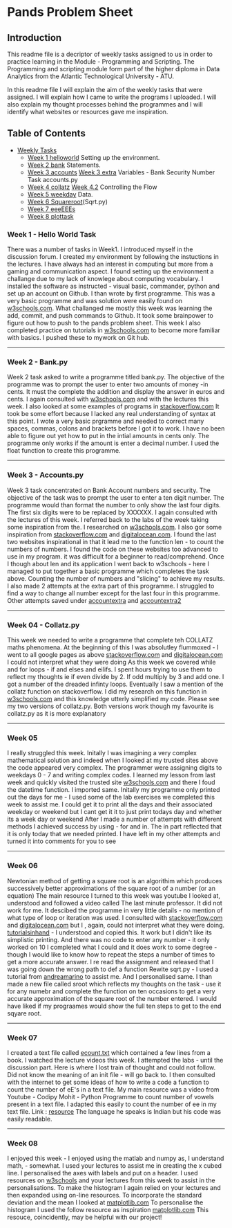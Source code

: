 # **Pands Problem Sheet**

## **Introduction**

This readme file is a decriptor of weekly tasks assigned to us in order to practice learning in the Module - Programming and Scripting. The Programming and scripting module form part of the higher diploma in Data Analytics from the Atlantic Technological University - ATU.

In this readme file I will explain the aim of the weekly tasks that were assigned. I will explain how I came to write the programs I uploaded. I will also explain my thought processes behind the programmes and I will identify what websites or resources gave me inspiration.

## **Table of Contents** 
* [Weekly Tasks](#weekly-tasks)
    * [Week 1 helloworld](helloworld.py)
    Setting up the environment.
    * [Week 2 bank](bank.py)
    Statements. 
    * [Week 3 accounts](accounts.py)
      [Week 3 extra](accountsextra2.py)
    Variables - Bank Security Number Task accounts.py 
    * [Week 4 collatz](collatz.py)
      [Week 4.2](collatz2.py)
    Controlling the Flow   
    * [Week 5 weekday](Weekday.py)
    Data. 
    * [Week 6 Squareroot](sroot.py)(Sqrt.py)
    * [Week 7 eeeEEEs](count.py) 
    * [Week 8 plottask](plottask.py)
    

### **Week 1** - Hello World Task

There was a number of tasks in Week1. I introduced myself in the discussion forum. I created my environment by following the instuctions in the lectures. I have always had an interest in computing but more from a gaming and communication aspect. I found setting up the environment a challange due to my lack of knowlege about computing vocabulary. I installed the software as instructed - visual basic, commander, python and set up an account on Github.
I than wrote by first programme. This was a very basic programme and was solution were easily found on [w3schools.com](https://w3schools.com).
What challanged me mostly this week was learning the add, commit, and push commands to Github. It took some brainpower to figure out how to push to the pands problem sheet.
This week I also completed practice on tutorials in [w3schools.com](https://w3schools.com) to become more familiar with basics. I pushed these to mywork on Git hub.

---

### Week 2 - Bank.py

Week 2 task asked to write a programme titled bank.py. The objective of the programme was to prompt the user to enter two amounts of money -in cents. It must the complete the addition and display the answer in euros and cents.
I again consulted with [w3schools.com](https://w3schools.com) and with the lectures this week. I also looked at some examples of programs in [stackoverflow.com](http://stackoverflow.com) 
It took be some effort because I lacked any real understanding of syntax at this point. I wote a very basic prgramme and needed to correct many spaces, commas, colons and brackets before I got it to work.
I have no been able to figure out yet how to put in the intial amounts in cents only. The programme only works if the amount is enter a decimal number.
I used the float function to create this programme.

---

### Week 3 - Accounts.py

Week 3 task concentrated on Bank Account numbers and security. The objective of the task was to prompt the user to enter a ten digit number. The programme would than format the number to only show the last four digits. The first six digits were to be replaced by XXXXXX.
I again consulted with the lectures of this week. I referred back to the labs of the week taking some inspiration from the. I researched on [w3schools.com](https://w3schools.com). I also gor some inspiration from [stackoverflow.com](http://stackoverflow.com) and [digitalocean.com](https://digitalocean.com). I found the last two websites inspirational in that it lead me to the function len - to count the numbers of numbers. I found the code on these websites too advanced to use in my program. it was difficult for a beginner to read/comprehend. Once I though about len and its application I went back to w3schools - here I managed to put together a basic programme which completes the task above. 
Counting the number of numbers and "slicing" to achieve my results.
I also made 2 attempts at the extra part of this programme. I struggled to find a way to change all number except for the last four in this programme. Other attempts saved under [accountextra](accountextra.py) and [accountextra2](accountsextra2.py)

---

### Week 04 - Collatz.py
This week we needed to write a programme that complete teh COLLATZ maths phenomena.
At the beginning of this I was absolutley flummoxed - I went to all google pages as above  [stackoverflow.com](http://stackoverflow.com) and [digitalocean.com](https://digitalocean.com) I could not interpret what they were doing 
 As this week we covered while and for loops - if and elses and eilifs. I spent hours trying to use them to reflect my thoughts ie if even divide by 2. If odd multiply by 3 and add one. 
I got a number of the dreaded infinty loops.
Eventually I saw a mention of the collatz function on stackoverflow.
I did my research on this function in [w3schools.com](https://w3schools.com) and this knowledge utterly simplified my code. Please see my two versions of collatz.py. Both versions work though my favourite is collatz.py as it is more explanatory

---

### Week 05 
I really struggled this week. Initally I was imagining a very complex mathematical solution and indeed when I looked at my trusted sites above the code appeared very complex. The programmer were assigning digits to weekdays 0 - 7 and writing complex codes.
I learned my lesson from last week and quickly visited the trusted site [w3schools.com](https://w3schools.com) and there I foud the datetime function. I imported same.
Initally my programme only printed out the days for me - I used some of the lab exercises we completed this week to assist me. I could get it to print all the days and their associated weekday or weekend but I cant get it it to just print todays day and whether its a week day or weekend
After I made a number of attempts with different methods I achieved success by using - for and in. The in part reflected that it is only today that we needed printed.
I have left in my other attempts and turned it into comments for you to see

---

### Week 06

Newtonian method of getting a square root is an algorithim which produces successively better approximations of the square root of a number (or an equation)
The main resource I turned to this week was youtube
I looked at, understood and followed a video called The last minute professor. It did not work for me. It descibed the programme in very little details - no mention of what type of loop or iteration was used.
I consulted with  [stackoverflow.com](http://stackoverflow.com) and [digitalocean.com](https://digitalocean.com) but I , again, could not interpret what they were doing. [tutorialsinhand](http:tutorialinhand.com) - I understood and copied this. It work but I didn't like its simplistic printing. And there was no code to enter any number - it only worked on 10
I completed what I could and it does work to some degree - though I would like to know how to repeat the steps a number of times to get a more accurate answer.
I re read the assignment and released that I was going down the wrong path to def a function
Rewite sqrt.py - I used a tutorial from [andreamarino](https://andreamarino.it) to assist me. And I personalised same.
I than made a new file called sroot which reflects my thoughts on the task - use it for any numebr and complete the function on ten occasions to get a very accurate approximation of the square root of the number entered.
I would have liked if my prograames would show the full ten steps to get to the end sqyare root.

---

### Week 07 

I created a text file called [ecount.txt](ecount.txt) which contained a few lines from a book.
I watched the lecture videos this week. I attempted the labs - until the discussion part. Here is where I lost train of thought and could not follow. Did not know the meaning of an init file - will go back to.
I then consulted with the internet to get some ideas of how to write a code a function to count the number of eE's in a text file. My main resource was a video from Youtube - Codipy Mohit - Python Programme to count number of vowels present in a text file. I adapted this easily to count the number of ee in my text file. Link : [resource](https://www.google.com/search?q=write+a+python+program+to+read+a+text+file+and+display+the+number+of+vowels&oq=python+-+write+a+program+that+reads+a+text+f&aqs=chrome.1.69i57j0i22i30l5j0i390l3.23877j0j4&client=ms-android-oneplus-rvo3&sourceid=chrome-mobile&ie=UTF-8#fpstate=ive&vld=cid:06f496ea,vid:cmEvyksh6gw) The language he speaks is Indian but his code was easily readable.

---

### Week 08

I enjoyed this week - I enjoyed using the matlab and numpy as, I understand math, - somewhat.
I used your lectures to assist me in creating the x cubed line. I personalised the axes with labels and put on a header. I used resources on [w3schools](https://w3schools.com) and your lectures from this week to assist in the personalisations.
To make the histogram I again relied on your lectures and then expanded using on-line resources. To incorporate the standard deviation and the mean I looked at [matplotlib.com](https://matplotlib.org/stable/gallery/statistics/histogram_features.html)
To personalise the histogram I used the follow resource as inspiration [matplotlib.com](http://rlhick.people.wm.edu/posts/make-matplotlib-like-R.html) This resouce, coincidently, may be helpful with our project!



